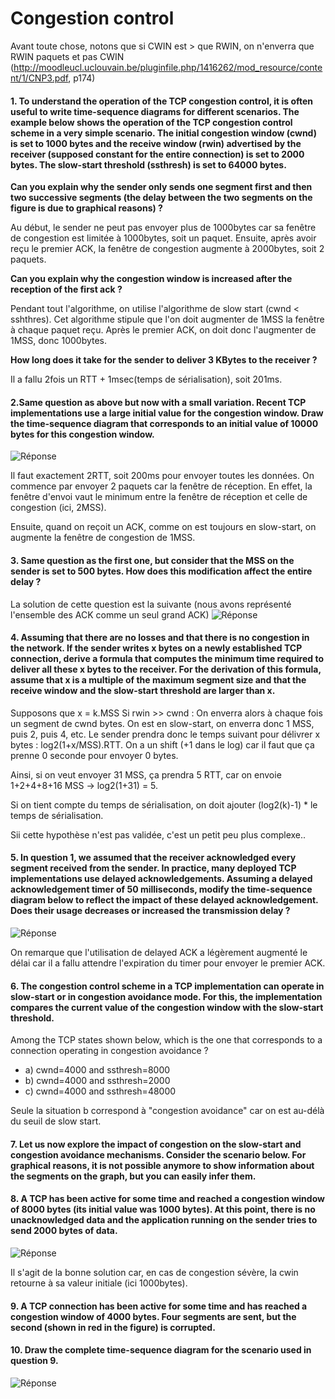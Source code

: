 # Congestion control

Avant toute chose, notons que si CWIN est > que RWIN, on n'enverra que RWIN paquets et pas CWIN (http://moodleucl.uclouvain.be/pluginfile.php/1416262/mod_resource/content/1/CNP3.pdf, p174) 

#### 1. To understand the operation of the TCP congestion control, it is often useful to write time-sequence diagrams for different scenarios. The example below shows the operation of the TCP congestion control scheme in a very simple scenario. The initial congestion window (cwnd) is set to 1000 bytes and the receive window (rwin) advertised by the receiver (supposed constant for the entire connection) is set to 2000 bytes. The slow-start threshold (ssthresh) is set to 64000 bytes.

**Can you explain why the sender only sends one segment first and then two successive segments (the delay between the two segments on the figure is due to graphical reasons) ?**

Au début, le sender ne peut pas envoyer plus de 1000bytes car sa fenêtre de congestion est limitée à 1000bytes, soit un paquet. Ensuite, après avoir reçu le premier ACK, la fenêtre de congestion augmente à 2000bytes, soit 2 paquets. 

**Can you explain why the congestion window is increased after the reception of the first ack ?**

Pendant tout l'algorithme, on utilise l'algorithme de slow start (cwnd < sshthres). Cet algorithme stipule que l'on doit augmenter de 1MSS la fenêtre à chaque paquet reçu. Après le premier ACK, on doit donc l'augmenter de 1MSS, donc 1000bytes. 

**How long does it take for the sender to deliver 3 KBytes to the receiver ?**

Il a fallu 2fois un RTT + 1msec(temps de sérialisation), soit 201ms. 

#### 2.Same question as above but now with a small variation. Recent TCP implementations use a large initial value for the congestion window. Draw the time-sequence diagram that corresponds to an initial value of 10000 bytes for this congestion window.

![Réponse](imgs/W9-Q2.png)

Il faut exactement 2RTT, soit 200ms pour envoyer toutes les données. On commence par envoyer 2 paquets car la fenêtre de réception. En effet, la 
fenêtre d'envoi vaut le minimum entre la fenêtre de réception et celle de
congestion (ici, 2MSS). 

Ensuite, quand on reçoit un ACK, comme on est toujours en slow-start, on 
augmente la fenêtre de congestion de 1MSS. 

#### 3. Same question as the first one, but consider that the MSS on the sender is set to 500 bytes. How does this modification affect the entire delay ?

La solution de cette question est la suivante (nous avons 
représenté l'ensemble des ACK comme un seul grand ACK)
![Réponse](imgs/W9-Q3.png)

#### 4. Assuming that there are no losses and that there is no congestion in the network. If the sender writes x bytes on a newly established TCP connection, derive a formula that computes the minimum time required to deliver all these x bytes to the receiver. For the derivation of this formula, assume that x is a multiple of the maximum segment size and that the receive window and the slow-start threshold are larger than x.

Supposons que x = k.MSS 
Si rwin >> cwnd : On enverra alors à chaque fois un segment de cwnd bytes. On est en slow-start, on enverra donc 1 MSS, puis 2, puis 4, etc. Le sender prendra donc le temps suivant pour délivrer x bytes : log2(1+x/MSS).RTT. On a un shift (+1 dans le log) car il faut que ça prenne 0 seconde pour envoyer 0 bytes.

Ainsi, si on veut envoyer 31 MSS, ça prendra 5 RTT, car on envoie 1+2+4+8+16 MSS -> log2(1+31) = 5.

Si on tient compte du temps de sérialisation, on doit ajouter 
(log2(k)-1) * le temps de sérialisation. 

Sii cette hypothèse n'est pas validée, c'est un petit peu plus complexe..

#### 5. In question 1, we assumed that the receiver acknowledged every segment received from the sender. In practice, many deployed TCP implementations use delayed acknowledgements. Assuming a delayed acknowledgement timer of 50 milliseconds, modify the time-sequence diagram below to reflect the impact of these delayed acknowledgement. Does their usage decreases or increased the transmission delay ?

![Réponse](imgs/W9-Q4.png)

On remarque que l'utilisation de delayed ACK a légèrement augmenté le délai car il a fallu attendre l'expiration du timer pour envoyer le premier ACK. 

#### 6. The congestion control scheme in a TCP implementation can operate in slow-start or in congestion avoidance mode. For this, the implementation compares the current value of the congestion window with the slow-start threshold.

Among the TCP states shown below, which is the one that corresponds to a connection operating in congestion avoidance ?

 * a) cwnd=4000 and ssthresh=8000
 * b) cwnd=4000 and ssthresh=2000
 * c) cwnd=4000 and ssthresh=48000

Seule la situation b correspond à "congestion avoidance" car on est au-délà
du seuil de slow start. 

#### 7. Let us now explore the impact of congestion on the slow-start and congestion avoidance mechanisms. Consider the scenario below. For graphical reasons, it is not possible anymore to show information about the segments on the graph, but you can easily infer them.

#### 8. A TCP has been active for some time and reached a congestion window of 8000 bytes (its initial value was 1000 bytes). At this point, there is no unacknowledged data and the application running on the sender tries to send 2000 bytes of data.


![Réponse](imgs/W9-Q8.png)

Il s'agit de la bonne solution car, en cas de congestion sévère, la cwin
retourne à sa valeur initiale (ici 1000bytes). 

#### 9. A TCP connection has been active for some time and has reached a congestion window of 4000 bytes. Four segments are sent, but the second (shown in red in the figure) is corrupted.

#### 10. Draw the complete time-sequence diagram for the scenario used in question 9.

![Réponse](imgs/W9-Q9.png)
